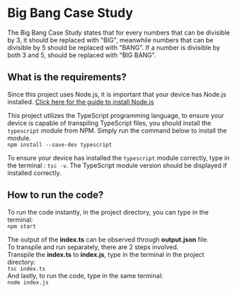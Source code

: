 # Big Bang Case Study

The Big Bang Case Study states that for every numbers that can be divisible by 3, it should be replaced with "BIG", meanwhile numbers that can be divisible by 5 should be replaced with "BANG". If a number is divisible by both 3 and 5, should be replaced with "BIG BANG".

## What is the requirements?

Since this project uses Node.js, it is important that your device has Node.js installed. [Click here for the guide to install Node.js](https://nodejs.org/en/download/package-manager)

This project utilizes the TypeScript programming language, to ensure your device is capable of transpiling TypeScript files, you should install the `typescript` module from NPM. Simply run the command below to install the module.
\
`npm install --save-dev typescript`

To ensure your device has installed the `typescript` module correctly, type in the terminal : `tsc -v`. The TypeScript module version should be displayed if installed correctly.

## How to run the code?

To run the code instantly, in the project directory, you can type in the terminal:
\
`npm start`

The output of the __index.ts__ can be observed through __output.json__ file.
\
To transpile and run separately, there are 2 steps involved.
\
Transpile the __index.ts__ to __index.js__, type in the terminal in the project directory:
\
`tsc index.ts`
\
And lastly, to run the code, type in the same terminal:
\
`node index.js`